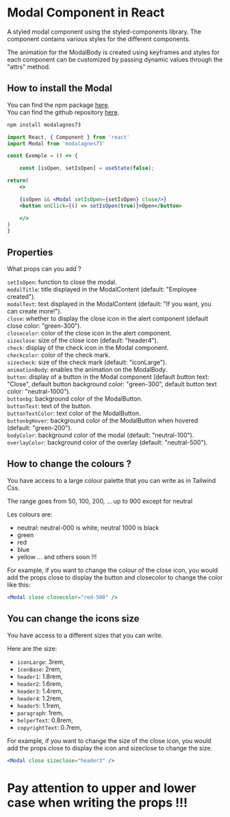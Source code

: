# Modal Component in React

A styled modal component using the styled-components library. The component contains various styles for the different components.

The animation for the ModalBody is created using keyframes and styles for each component can be customized by passing dynamic values through the "attrs" method.

## How to install the Modal

You can find the npm package [here](https://www.npmjs.com/package/modalagnes73).\
You can find the github repository [here](https://github.com/almoha73/modal-agnes-p14).

```jsx
npm install modalagnes73
```
```jsx
import React, { Component } from 'react'
import Modal from 'modalagnes73'

const Exemple = () => {

    const [isOpen, setIsOpen] = useState(false);

return(
    <>

    {isOpen && <Modal setIsOpen={setIsOpen} close/>}
    <button onClick={() => setIsOpen(true)}>Open</button>

    </>
)
}
```

## Properties

What props can you add ?

`setIsOpen`: function to close the modal.\
`modalTitle`: title displayed in the ModalContent (default: "Employee created").\
`modalText`: text displayed in the ModalContent (default: "If you want, you can create more!").\
`close`: whether to display the close icon in the alert component (default close color: "green-300").\
`closecolor`: color of the close icon in the alert component.\
`sizeclose`: size of the close icon (default: "header4").\
`check`: display of the check icon in the Modal component.\
`checkcolor`: color of the check mark.\
`sizecheck`: size of the check mark (default: "iconLarge").\
`animationBody`: enables the animation on the ModalBody.\
`button`: display of a button in the Modal component (default button text: "Close", default button background color: "green-300", default button text color: "neutral-1000").\
`buttonbg`: background color of the ModalButton.\
`buttonText`: text of the button.\
`buttonTextColor`: text color of the ModalButton.\
`buttonbgHover`: background color of the ModalButton when hovered (default: "green-200").\
`bodyColor`: background color of the modal (default: "neutral-100").\
`overlayColor`: background color of the overlay (default: "neutral-500").

## How to change the colours ?

You have access to a large colour palette that you can write as in Tailwind Css.

The range goes from 50, 100, 200, ... up to 900 except for neutral

Les colours are:

- neutral: neutral-000 is white, neutral 1000 is black
- green
- red
- blue
- yellow
  ... and others soon !!!

For example, if you want to change the colour of the close icon, you would add the props close to display the button and closecolor to change the color like this:

```jsx
<Modal close closecolor="red-500" />
```

## You can change the icons size

You have access to a different sizes that you can write.

Here are the size:

- `iconLarge`: 3rem,
- `iconBase`: 2rem,
- `header1`: 1.8rem,
- `header2`: 1.6rem,
- `header3`: 1.4rem,
- `header4`: 1.2rem,
- `header5`: 1.1rem,
- `paragraph`: 1rem,
- `helperText`: 0.8rem,
- `copyrightText`: 0.7rem,

For example, if you want to change the size of the close icon, you would add the props close to display the icon and sizeclose to change the size.

```jsx
<Modal close sizeclose="header3" />
```

# Pay attention to upper and lower case when writing the props !!!